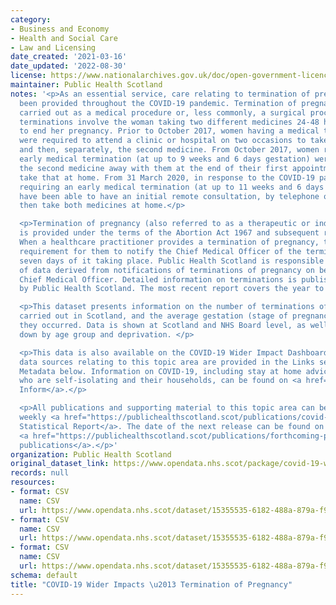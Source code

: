 ```yaml
---
category:
- Business and Economy
- Health and Social Care
- Law and Licensing
date_created: '2021-03-16'
date_updated: '2022-08-30'
license: https://www.nationalarchives.gov.uk/doc/open-government-licence/version/3/
maintainer: Public Health Scotland
notes: '<p>As an essential service, care relating to termination of pregnancy has
  been provided throughout the COVID-19 pandemic. Termination of pregnancy can be
  carried out as a medical procedure or, less commonly, a surgical procedure. Medical
  terminations involve the woman taking two different medicines 24-48 hours apart
  to end her pregnancy. Prior to October 2017, women having a medical termination
  were required to attend a clinic or hospital on two occasions to take the first
  and then, separately, the second medicine. From October 2017, women requiring an
  early medical termination (at up to 9 weeks and 6 days gestation) were able to take
  the second medicine away with them at the end of their first appointment, and subsequently
  take that at home. From 31 March 2020, in response to the COVID-19 pandemic, women
  requiring an early medical termination (at up to 11 weeks and 6 days gestation)
  have been able to have an initial remote consultation, by telephone or video call,
  then take both medicines at home.</p>

  <p>Termination of pregnancy (also referred to as a therapeutic or induced abortion)
  is provided under the terms of the Abortion Act 1967 and subsequent regulations.
  When a healthcare practitioner provides a termination of pregnancy, there is a legal
  requirement for them to notify the Chief Medical Officer of the termination within
  seven days of it taking place. Public Health Scotland is responsible for the collation
  of data derived from notifications of terminations of pregnancy on behalf of the
  Chief Medical Officer. Detailed information on terminations is published each year
  by Public Health Scotland. The most recent report covers the year to December 2019.</p>

  <p>This dataset presents information on the number of terminations of pregnancy
  carried out in Scotland, and the average gestation (stage of pregnancy) at which
  they occurred. Data is shown at Scotland and NHS Board level, as well as broken
  down by age group and deprivation. </p>

  <p>This data is also available on the COVID-19 Wider Impact Dashboard. Additional
  data sources relating to this topic area are provided in the Links section of the
  Metadata below. Information on COVID-19, including stay at home advice for people
  who are self-isolating and their households, can be found on <a href="https://www.nhsinform.scot/illnesses-and-conditions/infections-and-poisoning/coronavirus-covid-19#stay-at-home-advice">NHS
  Inform</a>.</p>

  <p>All publications and supporting material to this topic area can be found in the
  weekly <a href="https://publichealthscotland.scot/publications/covid-19-statistical-report/">COVID-19
  Statistical Report</a>. The date of the next release can be found on our list of
  <a href="https://publichealthscotland.scot/publications/forthcoming-publications/">forthcoming
  publications</a>.</p>'
organization: Public Health Scotland
original_dataset_link: https://www.opendata.nhs.scot/package/covid-19-wider-impacts-termination-of-pregnancy
records: null
resources:
- format: CSV
  name: CSV
  url: https://www.opendata.nhs.scot/dataset/15355535-6182-488a-879a-f9f612573173/resource/5a00501e-b78a-40d6-b3e1-d77508866b9c/download/terminations_preg_hb_20220830.csv
- format: CSV
  name: CSV
  url: https://www.opendata.nhs.scot/dataset/15355535-6182-488a-879a-f9f612573173/resource/f2276117-8605-48b2-ae6f-68f3fb2d6b92/download/terminations_preg_age_20220830.csv
- format: CSV
  name: CSV
  url: https://www.opendata.nhs.scot/dataset/15355535-6182-488a-879a-f9f612573173/resource/085c1c13-29ea-4ce3-8a46-798a011970b3/download/terminations_preg_simd_20220830.csv
schema: default
title: "COVID-19 Wider Impacts \u2013 Termination of Pregnancy"
---
```

